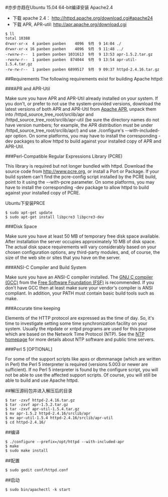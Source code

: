 #亦步亦趋在Ubuntu 15.04 64-bit编译安装 Apache2.4

* 下载 apache 2.4： http://httpd.apache.org/download.cgi#apache24
* 下载 APR, APR-util: http://apr.apache.org/download.cgi

```
$ ll
total 10388
drwxr-xr-x  4 panben panben    4096  9月  9 14:04 ./
drwxr-xr-x 16 panben panben    4096  9月  9 11:48 ../
-rwxrw-r--  1 panben panben 1031613  9月  9 13:53 apr-1.5.2.tar.gz
-rwxrw-r--  1 panben panben  874044  9月  9 13:54 apr-util-1.5.4.tar.gz
-rw-rw-r--  1 panben panben 6899517  9月  9 09:37 httpd-2.4.16.tar.gz
```

##Requirements
The following requirements exist for building Apache httpd:

###APR and APR-Util 

Make sure you have APR and APR-Util already installed on your system. If you don't, or prefer to not use the system-provided versions, download the latest versions of both APR and APR-Util from [Apache APR](http://apr.apache.org/), unpack them into /httpd_source_tree_root/srclib/apr and /httpd_source_tree_root/srclib/apr-util (be sure the directory names do not have version numbers; for example, the APR distribution must be under /httpd_source_tree_root/srclib/apr/) and use ./configure's --with-included-apr option. On some platforms, you may have to install the corresponding -dev packages to allow httpd to build against your installed copy of APR and APR-Util. 

###Perl-Compatible Regular Expressions Library (PCRE) 

This library is required but not longer bundled with httpd. Download the source code from http://www.pcre.org, or install a Port or Package. If your build system can't find the pcre-config script installed by the PCRE build, point to it using the --with-pcre parameter. On some platforms, you may have to install the corresponding -dev package to allow httpd to build against your installed copy of PCRE. 

Ubuntu下安装PRCE

```
$ sudo apt-get update
$ sudo apt-get install libpcre3 libpcre3-dev
```

###Disk Space 

Make sure you have at least 50 MB of temporary free disk space available. After installation the server occupies approximately 10 MB of disk space. The actual disk space requirements will vary considerably based on your chosen configuration options, any third-party modules, and, of course, the size of the web site or sites that you have on the server. 

###ANSI-C Compiler and Build System 

Make sure you have an ANSI-C compiler installed. The [GNU C compiler (GCC)](http://gcc.gnu.org/) from the [Free Software Foundation (FSF)](http://www.gnu.org/) is recommended. If you don't have GCC then at least make sure your vendor's compiler is ANSI compliant. In addition, your PATH must contain basic build tools such as make. 

###Accurate time keeping 

Elements of the HTTP protocol are expressed as the time of day. So, it's time to investigate setting some time synchronization facility on your system. Usually the ntpdate or xntpd programs are used for this purpose which are based on the Network Time Protocol (NTP). See the [NTP homepage](http://www.ntp.org/) for more details about NTP software and public time servers. 

###Perl 5 [OPTIONAL] 

For some of the support scripts like apxs or dbmmanage (which are written in Perl) the Perl 5 interpreter is required (versions 5.003 or newer are sufficient). If no Perl 5 interpreter is found by the configure script, you will not be able to use the affected support scripts. Of course, you will still be able to build and use Apache httpd.

##解压源码包并进入解压后的目录

```
$ tar -zxvf httpd-2.4.16.tar.gz
$ tar -zxvf apr-1.5.2.tar.gz
$ tar -zxvf apr-util-1.5.4.tar.gz
$ mv apr-1.5.2 httpd-2.4.16/srclib/apr
$ mv apr-util-1.5.4 httpd-2.4.16/srclib/apr-util
$ cd httpd-2.4.16/
```

##编译

```
$ ./configure --prefix=/opt/httpd --with-included-apr
$ make
$ sudo make install
```

##配置

```
$ sudo gedit conf/httpd.conf
```

##启动

```
$ sudo bin/apachectl -k start
```
